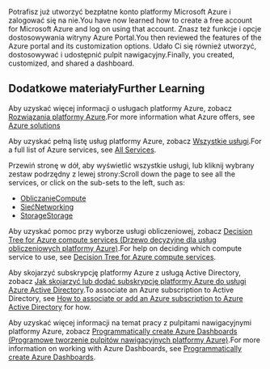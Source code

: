 <span data-ttu-id="209fd-101">Potrafisz już utworzyć bezpłatne konto platformy Microsoft Azure i zalogować się na nie.</span><span class="sxs-lookup"><span data-stu-id="209fd-101">You have now learned how to create a free account for Microsoft Azure and log on using that account.</span></span> <span data-ttu-id="209fd-102">Znasz też funkcje i opcje dostosowywania witryny Azure Portal.</span><span class="sxs-lookup"><span data-stu-id="209fd-102">You then reviewed the features of the Azure portal and its customization options.</span></span> <span data-ttu-id="209fd-103">Udało Ci się również utworzyć, dostosowywać i udostępnić pulpit nawigacyjny.</span><span class="sxs-lookup"><span data-stu-id="209fd-103">Finally, you created, customized, and shared a dashboard.</span></span>

## <a name="further-learning"></a><span data-ttu-id="209fd-104">Dodatkowe materiały</span><span class="sxs-lookup"><span data-stu-id="209fd-104">Further Learning</span></span>

<span data-ttu-id="209fd-105">Aby uzyskać więcej informacji o usługach platformy Azure, zobacz [Rozwiązania platformy Azure](https://azure.microsoft.com/solutions/).</span><span class="sxs-lookup"><span data-stu-id="209fd-105">For more information what Azure offers, see [Azure solutions](https://azure.microsoft.com/solutions/)</span></span>

<span data-ttu-id="209fd-106">Aby uzyskać pełną listę usług platformy Azure, zobacz [Wszystkie usługi](https://docs.microsoft.com/azure/#pivot=products&panel=all).</span><span class="sxs-lookup"><span data-stu-id="209fd-106">For a full list of Azure services, see [All Services](https://docs.microsoft.com/azure/#pivot=products&panel=all).</span></span>

<span data-ttu-id="209fd-107">Przewiń stronę w dół, aby wyświetlić wszystkie usługi, lub kliknij wybrany zestaw podrzędny z lewej strony:</span><span class="sxs-lookup"><span data-stu-id="209fd-107">Scroll down the page to see all the services, or click on the sub-sets to the left, such as:</span></span>

* [<span data-ttu-id="209fd-108">Obliczanie</span><span class="sxs-lookup"><span data-stu-id="209fd-108">Compute</span></span>](https://docs.microsoft.com/azure/#pivot=products&panel=Compute)
* [<span data-ttu-id="209fd-109">Sieć</span><span class="sxs-lookup"><span data-stu-id="209fd-109">Networking</span></span>](https://docs.microsoft.com/azure/#pivot=products&panel=network)
* [<span data-ttu-id="209fd-110">Storage</span><span class="sxs-lookup"><span data-stu-id="209fd-110">Storage</span></span>](https://docs.microsoft.com/azure/#pivot=products&panel=storage)

<span data-ttu-id="209fd-111">Aby uzyskać pomoc przy wyborze usługi obliczeniowej, zobacz [Decision Tree for Azure compute services (Drzewo decyzyjne dla usług obliczeniowych platformy Azure)](https://docs.microsoft.com/azure/architecture/guide/technology-choices/compute-decision-tree).</span><span class="sxs-lookup"><span data-stu-id="209fd-111">For help on deciding which compute service to use, see [Decision Tree for Azure compute services](https://docs.microsoft.com/azure/architecture/guide/technology-choices/compute-decision-tree).</span></span>

<span data-ttu-id="209fd-112">Aby skojarzyć subskrypcję platformy Azure z usługą Active Directory, zobacz [Jak skojarzyć lub dodać subskrypcję platformy Azure do usługi Azure Active Directory](https://docs.microsoft.com/azure/active-directory/fundamentals/active-directory-how-subscriptions-associated-directory).</span><span class="sxs-lookup"><span data-stu-id="209fd-112">To associate an Azure subscription to Active Directory, see [How to associate or add an Azure subscription to Azure Active Directory](https://docs.microsoft.com/azure/active-directory/fundamentals/active-directory-how-subscriptions-associated-directory) for how.</span></span>

<span data-ttu-id="209fd-113">Aby uzyskać więcej informacji na temat pracy z pulpitami nawigacyjnymi platformy Azure, zobacz [Programmatically create Azure Dashboards (Programowe tworzenie pulpitów nawigacyjnych platformy Azure)](https://docs.microsoft.com/azure/azure-portal/azure-portal-dashboards-create-programmatically).</span><span class="sxs-lookup"><span data-stu-id="209fd-113">For more information on working with Azure Dashboards, see [Programmatically create Azure Dashboards](https://docs.microsoft.com/azure/azure-portal/azure-portal-dashboards-create-programmatically).</span></span>